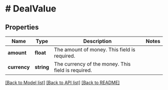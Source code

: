 # # DealValue

## Properties

Name | Type | Description | Notes
------------ | ------------- | ------------- | -------------
**amount** | **float** | The amount of money. This field is required. |
**currency** | **string** | The currency of the money. This field is required. |

[[Back to Model list]](../../README.md#models) [[Back to API list]](../../README.md#endpoints) [[Back to README]](../../README.md)
